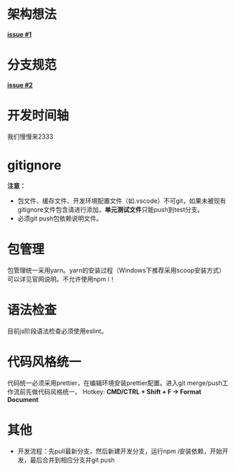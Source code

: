 # 架构想法
[**issue #1**](https://github.com/zjuwkk/newQCW/issues/1)

# 分支规范
[**issue #2**](https://github.com/zjuwkk/newQCW/issues/2)

# 开发时间轴
我们慢慢来2333

# gitignore
**注意：** 
- 包文件、缓存文件、开发环境配置文件（如.vscode）不可git，如果未被现有gitignore文件包含请进行添加，**单元测试文件**只能push到test分支。
- 必须git push包依赖说明文件。

# 包管理
包管理统一采用yarn。yarn的安装过程（Windows下推荐采用scoop安装方式）可以详见官网说明。不允许使用npm i！

# 语法检查
目前js阶段语法检查必须使用eslint。

# 代码风格统一
代码统一必须采用prettier，在编辑环境安装prettier配置。进入git merge/push工作流前先做代码风格统一。
Hotkey: **CMD/CTRL + Shift + F -> Format Document**

# 其他
- 开发流程：先pull最新分支，然后新建开发分支，运行npm i安装依赖，开始开发，最后合并到相应分支并git push